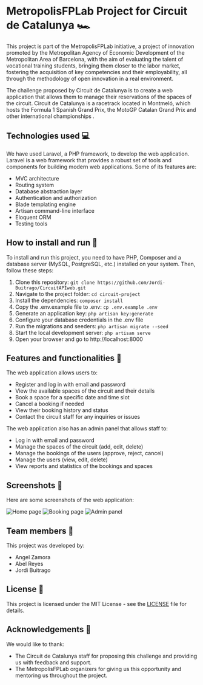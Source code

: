 
# MetropolisFPLab Project for Circuit de Catalunya 🏎️

This project is part of the MetropolisFPLab initiative, a project of innovation promoted by the Metropolitan Agency of Economic Development of the Metropolitan Area of Barcelona, with the aim of evaluating the talent of vocational training students, bringing them closer to the labor market, fostering the acquisition of key competencies and their employability, all through the methodology of open innovation in a real environment.

The challenge proposed by Circuit de Catalunya is to create a web application that allows them to manage their reservations of the spaces of the circuit. Circuit de Catalunya is a racetrack located in Montmeló, which hosts the Formula 1 Spanish Grand Prix, the MotoGP Catalan Grand Prix and other international championships .

## Technologies used 💻

We have used Laravel, a PHP framework, to develop the web application. Laravel is a web framework that provides a robust set of tools and components for building modern web applications. Some of its features are:

- MVC architecture
- Routing system
- Database abstraction layer
- Authentication and authorization
- Blade templating engine
- Artisan command-line interface
- Eloquent ORM
- Testing tools

## How to install and run 🚀

To install and run this project, you need to have PHP, Composer and a database server (MySQL, PostgreSQL, etc.) installed on your system. Then, follow these steps:

1. Clone this repository: `git clone https://github.com/Jordi-Buitrago/CircuitAPIweb.git`
2. Navigate to the project folder: `cd circuit-project`
3. Install the dependencies: `composer install`
4. Copy the .env.example file to .env: `cp .env.example .env`
5. Generate an application key: `php artisan key:generate`
6. Configure your database credentials in the .env file
7. Run the migrations and seeders: `php artisan migrate --seed`
8. Start the local development server: `php artisan serve`
9. Open your browser and go to http://localhost:8000

## Features and functionalities 🌟

The web application allows users to:

- Register and log in with email and password
- View the available spaces of the circuit and their details
- Book a space for a specific date and time slot
- Cancel a booking if needed
- View their booking history and status
- Contact the circuit staff for any inquiries or issues

The web application also has an admin panel that allows staff to:

- Log in with email and password
- Manage the spaces of the circuit (add, edit, delete)
- Manage the bookings of the users (approve, reject, cancel)
- Manage the users (view, edit, delete)
- View reports and statistics of the bookings and spaces

## Screenshots 📸

Here are some screenshots of the web application:

![Home page](home.png)
![Booking page](booking.png)
![Admin panel](admin.png)

## Team members 👥

This project was developed by:

- Angel Zamora 
- Abel Reyes
- Jordi Buitrago


## License 📄

This project is licensed under the MIT License - see the [LICENSE](LICENSE) file for details.

## Acknowledgements 🙏

We would like to thank:

- The Circuit de Catalunya staff for proposing this challenge and providing us with feedback and support.
- The MetropolisFPLab organizers for giving us this opportunity and mentoring us throughout the project.

